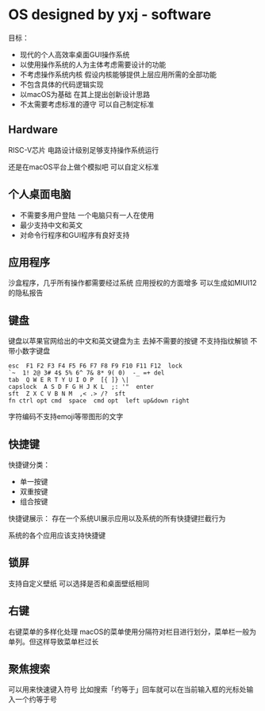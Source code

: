 # OS designed by yxj - software

目标：

- 现代的个人高效率桌面GUI操作系统
- 以使用操作系统的人为主体考虑需要设计的功能
- 不考虑操作系统内核 假设内核能够提供上层应用所需的全部功能
- 不包含具体的代码逻辑实现
- 以macOS为基础 在其上提出创新设计思路
- 不太需要考虑标准的遵守 可以自己制定标准

## Hardware

RISC-V芯片 电路设计级别足够支持操作系统运行

还是在macOS平台上做个模拟吧 可以自定义标准


## 个人桌面电脑

- 不需要多用户登陆 一个电脑只有一人在使用
- 最少支持中文和英文
- 对命令行程序和GUI程序有良好支持

## 应用程序

沙盒程序，几乎所有操作都需要经过系统 应用授权的方面增多
可以生成如MIUI12的隐私报告

## 键盘

键盘以苹果官网给出的中文和英文键盘为主 去掉不需要的按键 不支持指纹解锁 不带小数字键盘

```
esc  F1 F2 F3 F4 F5 F6 F7 F8 F9 F10 F11 F12  lock
`~  1! 2@ 3# 4$ 5% 6^ 7& 8* 9( 0)  -_ =+ del
tab  Q W E R T Y U I O P  [{ ]} \|
capslock  A S D F G H J K L  ;: '"  enter
sft  Z X C V B N M  ,< .> /?  sft
fn ctrl opt cmd  space  cmd opt  left up&down right
```

字符编码不支持emoji等带图形的文字

## 快捷键

快捷键分类：

- 单一按键
- 双重按键
- 组合按键

快捷键展示：
存在一个系统UI展示应用以及系统的所有快捷键拦截行为

系统的各个应用应该支持快捷键

## 锁屏

支持自定义壁纸 可以选择是否和桌面壁纸相同

## 右键

右键菜单的多样化处理
macOS的菜单使用分隔符对栏目进行划分，菜单栏一般为单列。但这样导致菜单栏过长

## 聚焦搜索

可以用来快速键入符号
比如搜索「约等于」回车就可以在当前输入框的光标处输入一个约等于号
